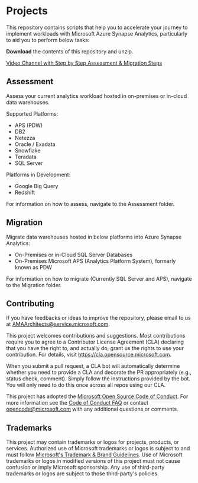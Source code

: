 # Projects

This repository contains scripts that help you to accelerate your journey to implement workloads with Microsoft Azure Synapse Analytics, particularly to aid you to perform below tasks: 

__Download__ the contents of this repository and unzip.

[Video Channel with Step by Step Assessment & Migration Steps](https://www.youtube.com/channel/UC1p4FI5CLXlI-Z4v8rJPvYA)

## Assessment

Assess your current analytics workload hosted in on-premises or in-cloud data warehouses. 

Supported Platforms:

  * APS (PDW)
  * DB2
  * Netezza
  * Oracle / Exadata
  * Snowflake
  * Teradata
  * SQL Server
  
Platforms in Development:
 
  * Google Big Query
  * Redshift
  
For information on how to assess, navigate to the Assessment folder.

## Migration

Migrate data warehouses hosted in below platforms into Azure Synapse Analytics: 

  * On-Premises or in-Cloud SQL Server Databases 
  * On-Premises Microsoft APS (Analytics Platform System), formerly known as PDW
  
For information on how to migrate (Currently SQL Server and APS), navigate to the Migration folder.
  
## Contributing

If you have feedbacks or ideas to improve the repository, please email to us at AMAArchitects@service.microsoft.com.

This project welcomes contributions and suggestions.  Most contributions require you to agree to a
Contributor License Agreement (CLA) declaring that you have the right to, and actually do, grant us
the rights to use your contribution. For details, visit https://cla.opensource.microsoft.com.

When you submit a pull request, a CLA bot will automatically determine whether you need to provide
a CLA and decorate the PR appropriately (e.g., status check, comment). Simply follow the instructions
provided by the bot. You will only need to do this once across all repos using our CLA.

This project has adopted the [Microsoft Open Source Code of Conduct](https://opensource.microsoft.com/codeofconduct/).
For more information see the [Code of Conduct FAQ](https://opensource.microsoft.com/codeofconduct/faq/) or
contact [opencode@microsoft.com](mailto:opencode@microsoft.com) with any additional questions or comments.

## Trademarks

This project may contain trademarks or logos for projects, products, or services. Authorized use of Microsoft 
trademarks or logos is subject to and must follow 
[Microsoft's Trademark & Brand Guidelines](https://www.microsoft.com/en-us/legal/intellectualproperty/trademarks/usage/general).
Use of Microsoft trademarks or logos in modified versions of this project must not cause confusion or imply Microsoft sponsorship.
Any use of third-party trademarks or logos are subject to those third-party's policies.
